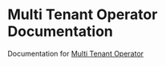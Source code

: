 # Multi Tenant Operator Documentation
Documentation for [Multi Tenant Operator](https://www.stakater.com/mto)
